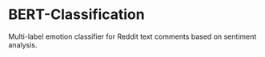 # BERT-Classification
Multi-label emotion classifier for Reddit text comments based on sentiment analysis.
